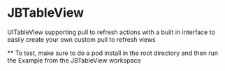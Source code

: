 JBTableView
===========

UITableView supporting pull to refresh actions with a built in interface to easily create your own custom pull to refresh views

** To test, make sure to do a pod install in the root directory and then run the Example from the JBTableView workspace